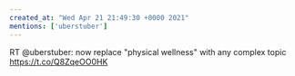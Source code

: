 ```yaml
---
created_at: "Wed Apr 21 21:49:30 +0000 2021"
mentions: ['uberstuber']
---
```


RT @uberstuber: now replace "physical wellness" with any complex topic https://t.co/Q8ZqeOO0HK